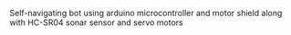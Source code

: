 Self-navigating bot using arduino microcontroller and motor shield along with HC-SR04 sonar sensor and servo motors 

